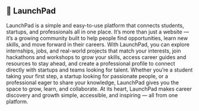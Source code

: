 ## 🚀 LaunchPad

LaunchPad is a simple and easy-to-use platform that connects students, startups, and professionals all in one place. It’s more than just a website — it’s a growing community built to help people find opportunities, learn new skills, and move forward in their careers. With LaunchPad, you can explore internships, jobs, and real-world projects that match your interests, join hackathons and workshops to grow your skills, access career guides and resources to stay ahead, and create a professional profile to connect directly with startups and teams looking for talent. Whether you’re a student taking your first step, a startup looking for passionate people, or a professional eager to share your knowledge, LaunchPad gives you the space to grow, learn, and collaborate. At its heart, LaunchPad makes career discovery and growth simple, accessible, and inspiring — all from one platform.
